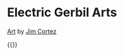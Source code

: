---
---
# Electric Gerbil Arts

[Art](/art) by [Jim Cortez](https://jimcortez.com)

{{<image-gallery page_parent="art" >}}